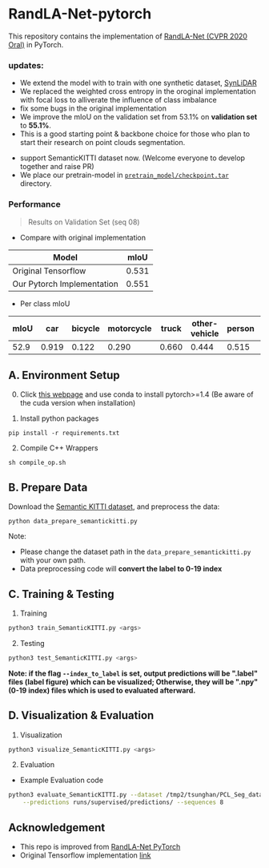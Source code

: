 # RandLA-Net-pytorch
This repository contains the implementation of [RandLA-Net (CVPR 2020 Oral)](https://arxiv.org/abs/1911.11236) in PyTorch.
### updates:
* We extend the model with to train with one synthetic dataset, [SynLiDAR](https://github.com/xiaoaoran/SynLiDAR)
* We replaced the weighted cross entropy in the oroginal implementation with focal loss to alliverate the influence of class imbalance
* fix some bugs in the original implementation
* We improve the mIoU on the validation set from 53.1% on **validation set** to **55.1%**.
* This is a good starting point & backbone choice for those who plan to start their research on point clouds segmentation.



- support SemanticKITTI dataset now. (Welcome everyone to develop together and raise PR)
- We place our pretrain-model in [`pretrain_model/checkpoint.tar`](pretrain_model/checkpoint.tar) directory.

### Performance

> Results on Validation Set (seq 08)

- Compare with original implementation

| Model                      | mIoU  |
| -------------------------- | ----- |
| Original Tensorflow        | 0.531 |
| Our Pytorch Implementation | 0.551 |

- Per class mIoU

| mIoU | car  | bicycle | motorcycle | truck | other-vehicle | person | bicyclist | motorcyclist | road | parking | sidewalk | other-ground | building | fence | vegetation | trunk | terrain | pole | traffic-sign |
| ---- | ------- | ---------- | ----- | ------------- | ------ | --------- | ------------ | ---- | ------- | -------- | ------------ | -------- | ----- | ---------- | ----- | ------- | ---- | ------------ | ---- |
| 52.9 | 0.919 | 0.122 | 0.290 | 0.660 | 0.444 | 0.515 | 0.676 | 0.000 | 0.912 | 0.421 | 0.759 | 0.001 | 0.878 | 0.354 | 0.844 | 0.595 | 0.741 | 0.517 | 0.414 |

## A. Environment Setup

0. Click [this webpage](https://pytorch.org/get-started/locally/) and use conda to install pytorch>=1.4 (Be aware of the cuda version when installation)

1. Install python packages

```
pip install -r requirements.txt
```

2. Compile C++ Wrappers

```
sh compile_op.sh
```

## B. Prepare Data

Download the [Semantic KITTI dataset](http://semantic-kitti.org/dataset.html#download), and preprocess the data:

```
python data_prepare_semantickitti.py
```
Note: 
- Please change the dataset path in the `data_prepare_semantickitti.py` with your own path.
- Data preprocessing code will **convert the label to 0-19 index**

## C. Training & Testing

1. Training

```bash
python3 train_SemanticKITTI.py <args>
```

2. Testing

```bash
python3 test_SemanticKITTI.py <args>
```
**Note: if the flag `--index_to_label` is set, output predictions will be ".label" files (label figure) which can be visualized; Otherwise, they will be ".npy" (0-19 index) files which is used to evaluated afterward.**

## D. Visualization & Evaluation

1. Visualization

```bash
python3 visualize_SemanticKITTI.py <args>
```

2. Evaluation

- Example Evaluation code

```bash
python3 evaluate_SemanticKITTI.py --dataset /tmp2/tsunghan/PCL_Seg_data/sequences_0.06/ \
    --predictions runs/supervised/predictions/ --sequences 8
```

## Acknowledgement
- This repo is improved from [RandLA-Net PyTorch](https://github.com/tsunghan-wu/RandLA-Net-pytorch)
- Original Tensorflow implementation [link](https://github.com/QingyongHu/RandLA-Net)

